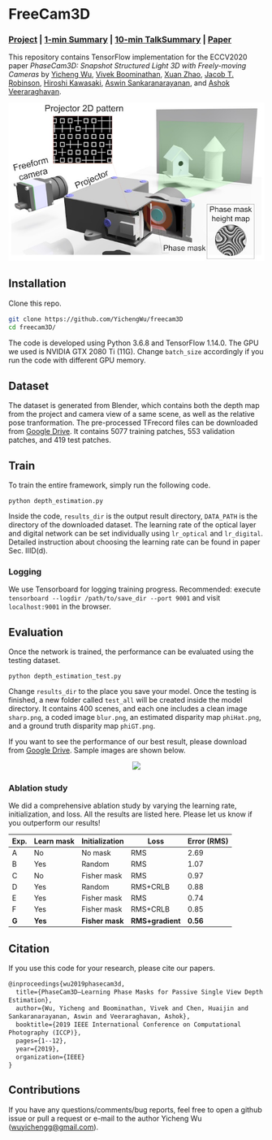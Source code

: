 # FreeCam3D

### [Project](https://yichengwu.github.io/freecam3D/) | [1-min Summary](https://www.youtube.com/watch?v=QCOzSyEeniw) | [10-min TalkSummary](https://www.youtube.com/watch?v=-6AhHc_1sOs) | [Paper](https://drive.google.com/file/d/1P3_ZJYdp_VDuWOQaPuf_2xt0VGWCt7Jg/view?usp=sharing)

This repository contains TensorFlow implementation for the ECCV2020 paper *PhaseCam3D: Snapshot Structured Light 3D with Freely-moving Cameras* by [Yicheng Wu](https://yichengwu.github.io), [Vivek Boominathan](https://vivekboominathan.com/), [Xuan Zhao](https://www.linkedin.com/in/xuan-zhao-94308991/), [Jacob T. Robinson](https://www.robinsonlab.com/jacob-t-robinson), [Hiroshi Kawasaki](http://www.cvg.ait.kyushu-u.ac.jp), [Aswin Sankaranarayanan](http://imagesci.ece.cmu.edu/index.html), and [Ashok Veeraraghavan](https://computationalimaging.rice.edu/).

![Overview](/docs/data/teaser_fullsize.jpg)


## Installation
Clone this repo.
```bash
git clone https://github.com/YichengWu/freecam3D
cd freecam3D/
```
The code is developed using Python 3.6.8 and TensorFlow 1.14.0. The GPU we used is NVIDIA GTX 2080 Ti (11G). Change `batch_size` accordingly if you run the code with different GPU memory.

## Dataset

The dataset is generated from Blender, which contains both the depth map from the project and camera view of a same scene, as well as the relative pose tranformation.
The pre-processed TFrecord files can be downloaded from [Google Drive](https://drive.google.com/drive/folders/18b1CamTQd6wf2o3kxfL5aqWtWopIDuVG?usp=sharing). It contains 5077 training patches, 553 validation patches, and 419 test patches.

## Train

To train the entire framework, simply run the following code.
```
python depth_estimation.py
```
Inside the code, `results_dir` is the output result directory, `DATA_PATH` is the directory of the downloaded dataset. The learning rate of the optical layer and digital network can be set individually using `lr_optical` and `lr_digital`. Detailed instruction about choosing the learning rate can be found in paper Sec. IIID(d).

### Logging

We use Tensorboard for logging training progress. Recommended: execute `tensorboard --logdir /path/to/save_dir --port 9001` and visit `localhost:9001` in the browser.

## Evaluation

Once the network is trained, the performance can be evaluated using the testing dataset. 
```
python depth_estimation_test.py
```
Change `results_dir` to the place you save your model. Once the testing is finished, a new folder called `test_all` will be created inside the model directory. It contains 400 scenes, and each one includes a clean image `sharp.png`, a coded image `blur.png`, an estimated disparity map `phiHat.png`, and a ground truth disparity map `phiGT.png`.

If you want to see the performance of our best result, please download from [Google Drive](https://drive.google.com/drive/folders/12zqZjkllc9IllSIloOSfJNlkDvHL46Hb?usp=sharing). Sample images are shown below.

<p align="center">
  <img width="500" src="/figures/PhaseCam3D_sim_results.png">
</p>

### Ablation study
We did a comprehensive ablation study by varying the learning rate, initialization, and loss. All the results are listed here. Please let us know if you outperform our results!

Exp.       | Learn mask   | Initialization       | Loss                  | Error (RMS)   |
-----------|--------------|----------------------|-----------------------|---------------|
A          | No           | No mask              | RMS                   | 2.69          |
B          | Yes          | Random               | RMS                   | 1.07          |
C          | No           | Fisher mask          | RMS                   | 0.97          |
D          | Yes          | Random               | RMS+CRLB              | 0.88          |
E          | Yes          | Fisher mask          | RMS                   | 0.74          |
F          | Yes          | Fisher mask          | RMS+CRLB              | 0.85          |
**G**      | **Yes**      | **Fisher mask**      | **RMS+gradient**      | **0.56**      |

## Citation
If you use this code for your research, please cite our papers.
```
@inproceedings{wu2019phasecam3d,
  title={PhaseCam3D—Learning Phase Masks for Passive Single View Depth Estimation},
  author={Wu, Yicheng and Boominathan, Vivek and Chen, Huaijin and Sankaranarayanan, Aswin and Veeraraghavan, Ashok},
  booktitle={2019 IEEE International Conference on Computational Photography (ICCP)},
  pages={1--12},
  year={2019},
  organization={IEEE}
}
```
## Contributions
If you have any questions/comments/bug reports, feel free to open a github issue or pull a request or e-mail to the author Yicheng Wu (wuyichengg@gmail.com).
